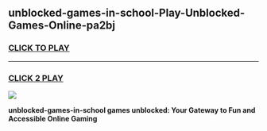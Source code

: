 
## unblocked-games-in-school-Play-Unblocked-Games-Online-pa2bj
<h3>
<a href="https://premium76.site?title=unblocked-games-in-school&ref=24A">CLICK TO PLAY</a></h3>
<hr>

<h3>
<a href="https://premium76.site?title=unblocked-games-in-school&ref=24A">CLICK 2 PLAY</a>
  
</h3>

<a href="https://premium76.site?title=unblocked-games-in-school&ref=24A"><img src="https://clearcache.store/games.png"></a>


**unblocked-games-in-school games unblocked: Your Gateway to Fun and Accessible Online Gaming**
